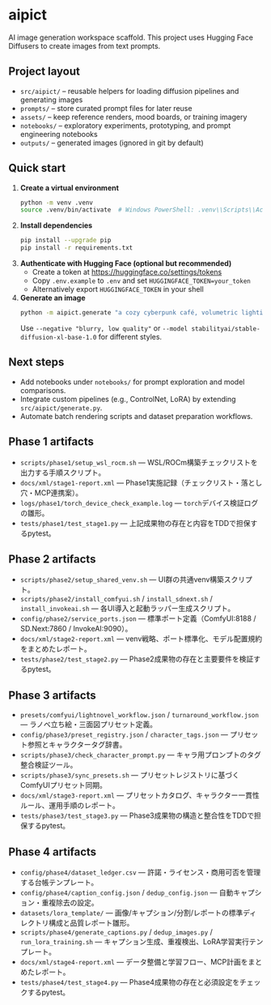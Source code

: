 # aipict

AI image generation workspace scaffold. This project uses Hugging Face Diffusers to create images from text prompts.

## Project layout

- `src/aipict/` – reusable helpers for loading diffusion pipelines and generating images
- `prompts/` – store curated prompt files for later reuse
- `assets/` – keep reference renders, mood boards, or training imagery
- `notebooks/` – exploratory experiments, prototyping, and prompt engineering notebooks
- `outputs/` – generated images (ignored in git by default)

## Quick start

1. **Create a virtual environment**
   ```bash
   python -m venv .venv
   source .venv/bin/activate  # Windows PowerShell: .venv\\Scripts\\Activate.ps1
   ```
2. **Install dependencies**
   ```bash
   pip install --upgrade pip
   pip install -r requirements.txt
   ```
3. **Authenticate with Hugging Face (optional but recommended)**
   - Create a token at <https://huggingface.co/settings/tokens>
   - Copy `.env.example` to `.env` and set `HUGGINGFACE_TOKEN=your_token`
   - Alternatively export `HUGGINGFACE_TOKEN` in your shell
4. **Generate an image**
   ```bash
   python -m aipict.generate "a cozy cyberpunk café, volumetric lighting, ultra detailed"
   ```
   Use `--negative "blurry, low quality"` or `--model stabilityai/stable-diffusion-xl-base-1.0` for different styles.

## Next steps

- Add notebooks under `notebooks/` for prompt exploration and model comparisons.
- Integrate custom pipelines (e.g., ControlNet, LoRA) by extending `src/aipict/generate.py`.
- Automate batch rendering scripts and dataset preparation workflows.

## Phase 1 artifacts

- `scripts/phase1/setup_wsl_rocm.sh` — WSL/ROCm構築チェックリストを出力する手順スクリプト。
- `docs/xml/stage1-report.xml` — Phase1実施記録（チェックリスト・落とし穴・MCP連携案）。
- `logs/phase1/torch_device_check_example.log` — `torch`デバイス検証ログの雛形。
- `tests/phase1/test_stage1.py` — 上記成果物の存在と内容をTDDで担保するpytest。

## Phase 2 artifacts

- `scripts/phase2/setup_shared_venv.sh` — UI群の共通venv構築スクリプト。
- `scripts/phase2/install_comfyui.sh` / `install_sdnext.sh` / `install_invokeai.sh` — 各UI導入と起動ラッパー生成スクリプト。
- `config/phase2/service_ports.json` — 標準ポート定義（ComfyUI:8188 / SD.Next:7860 / InvokeAI:9090）。
- `docs/xml/stage2-report.xml` — venv戦略、ポート標準化、モデル配置規約をまとめたレポート。
- `tests/phase2/test_stage2.py` — Phase2成果物の存在と主要要件を検証するpytest。

## Phase 3 artifacts

- `presets/comfyui/lightnovel_workflow.json` / `turnaround_workflow.json` — ラノベ立ち絵・三面図プリセット定義。
- `config/phase3/preset_registry.json` / `character_tags.json` — プリセット参照とキャラクタータグ辞書。
- `scripts/phase3/check_character_prompt.py` — キャラ用プロンプトのタグ整合検証ツール。
- `scripts/phase3/sync_presets.sh` — プリセットレジストリに基づくComfyUIプリセット同期。
- `docs/xml/stage3-report.xml` — プリセットカタログ、キャラクター一貫性ルール、運用手順のレポート。
- `tests/phase3/test_stage3.py` — Phase3成果物の構造と整合性をTDDで担保するpytest。

## Phase 4 artifacts

- `config/phase4/dataset_ledger.csv` — 許諾・ライセンス・商用可否を管理する台帳テンプレート。
- `config/phase4/caption_config.json` / `dedup_config.json` — 自動キャプション・重複除去の設定。
- `datasets/lora_template/` — 画像/キャプション/分割/レポートの標準ディレクトリ構成と品質レポート雛形。
- `scripts/phase4/generate_captions.py` / `dedup_images.py` / `run_lora_training.sh` — キャプション生成、重複検出、LoRA学習実行テンプレート。
- `docs/xml/stage4-report.xml` — データ整備と学習フロー、MCP計画をまとめたレポート。
- `tests/phase4/test_stage4.py` — Phase4成果物の存在と必須設定をチェックするpytest。
